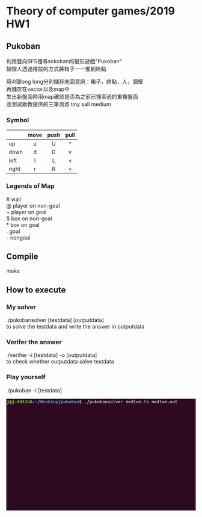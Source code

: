 # Theory of computer games/2019 HW1 
## Pukoban
利用雙向BFS搜尋sokoban的變形遊戲"Pukoban"  
操控人透過推拉的方式將箱子一一推到終點  

用4個long long分別儲存地圖資訊：箱子，終點，人，牆壁  
再儲存在vector以及map中  
生出新盤面時用map確認是否為之前已搜索過的重複盤面  
並測試助教提供的三筆測資 tiny sall medium

### Symbol 
|       | move    | push    | pull     | 
| ----- | :----:  | :-----: | :------: |
| up    | u       | U       | ^        |
| down  | d       | D       | v        |
| left  | l       | L       | <        |
| right | r       | R       | >        |

### Legends of Map
\# wall  
@ player on non-goal  
\+ player on goal  
$ box on non-goal  
\* box on goal  
. goal  
\- nongoal  

## Compile
make

## How to execute
### My solver
./pukobansolver [testdata] [outputdata]  
to solve the testdata and write the answer in outputdata
### Verifer the answer
./verifier -i [testdata] -o [outputdata]  
to check whether outputdata solve testdata
### Play yourself
./pukoban -i [testdata]

![image](https://github.com/tragedymaker/Pukoban/blob/master/rknb8-tb5q7.gif)
